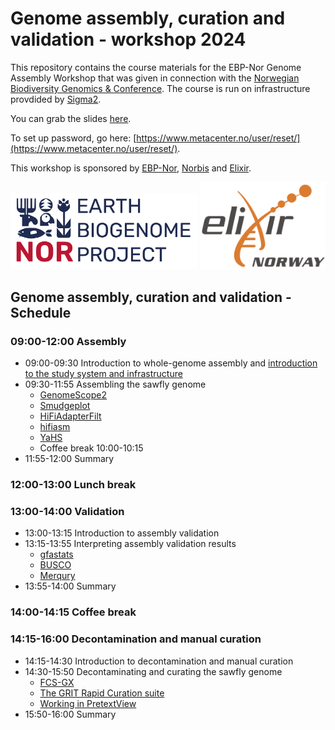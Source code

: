# Genome assembly, curation and validation - workshop 2024

This repository contains the course materials for the EBP-Nor Genome Assembly Workshop that was given in connection with the [Norwegian Biodiversity Genomics & Conference](https://www.ebpnor.org/english/conference/). The course is run on infrastructure provdided by [Sigma2](https://www.sigma2.no/).

You can grab the slides [here](Slides_for_Workshop_February_2023.pdf).

To set up password, go here: [https://www.metacenter.no/user/reset/](https://www.metacenter.no/user/reset/).

This workshop is sponsored by [EBP-Nor](https://www.ebpnor.org/), [Norbis](https://norbis.w.uib.no/) and [Elixir](https://elixir.no/).

<img src="../day3_comparative_genomics/EBP_Nor-orig.png" alt="EBP_Nor logo" width="300"/> <img src="../data/Elixir.no.logo.png" alt="Elixir.no logo" width="200"/> 

## Genome assembly, curation and validation - Schedule

### 09:00-12:00 Assembly

* 09:00-09:30 Introduction to whole-genome assembly and [introduction to the study system and infrastructure](00_introduction.md)
* 09:30-11:55 Assembling the sawfly genome
  * [GenomeScope2](01_GenomeScope2.md)
  * [Smudgeplot](02_Smudgeplot.md)
  * [HiFiAdapterFilt](03_HiFiAdapterFilt.md)
  * [hifiasm](04_hifiasm.md)
  * [YaHS](05_YaHS.md)
  * Coffee break 10:00-10:15
* 11:55-12:00 Summary

### 12:00-13:00 Lunch break

### 13:00-14:00 Validation
* 13:00-13:15 Introduction to assembly validation
* 13:15-13:55 Interpreting assembly validation results
  * [gfastats](06_gfastats.md)
  * [BUSCO](07_BUSCO.md)
  * [Merqury](08_Merqury.md)
* 13:55-14:00 Summary

### 14:00-14:15 Coffee break

### 14:15-16:00 Decontamination and manual curation
* 14:15-14:30 Introduction to decontamination and manual curation
* 14:30-15:50 Decontaminating and curating the sawfly genome
  * [FCS-GX](09_FCS_GX.md)
  * [The GRIT Rapid Curation suite](10_Rapid_curation.md)
  * [Working in PretextView](11_PretextView.md)
* 15:50-16:00 Summary

